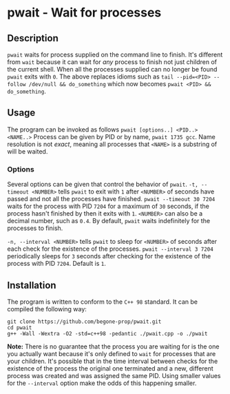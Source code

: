 # pwait - Wait for processes

## Description
`pwait` waits for process supplied on the command line to finish. It's
different from `wait` because it can wait for *any* process to finish not just
children of the current shell. When all the processes supplied can no longer be
found `pwait` exits with `0`.
The above replaces idioms such as `tail --pid=<PID> --follow /dev/null && do_something`
which now becomes `pwait <PID> && do_something`.

## Usage
The program can be invoked as follows `pwait [options..] <PID..> <NAME..>`
Process can be given by PID or by name, `pwait 1735 gcc`. Name resolution is
not *exact*, meaning all processes that `<NAME>` is a substring of will be waited.

### Options
Several options can be given that control the behavior of `pwait`.
`-t, --timeout <NUMBER>` tells `pwait` to exit with `1` after `<NUMBER>` of
seconds have passed and not all the processes have finished.
`pwait --timeout 30 7204` waits for the process with PID `7204` for a
maximum of `30` seconds, if the process hasn't finished by then it exits
with `1`. `<NUMBER>` can also be a decimal number, such as `0.4`. By default,
`pwait` waits indefinitely for the processes to finish.

`-n, --interval <NUMBER>` tells `pwait` to sleep for `<NUMBER>` of seconds
after each check for the existence of the processes.
`pwait --interval 3 7204` periodically sleeps for `3` seconds after checking
for the existence of the process with PID `7204`. Default is `1`.

## Installation
The program is written to conform to the `C++ 98` standard.
It can be compiled the following way:

```
git clone https://github.com/begone-prop/pwait.git
cd pwait
g++ -Wall -Wextra -O2 -std=c++98 -pedantic ./pwait.cpp -o ./pwait
```

**Note:** There is no guarantee that the process you are waiting for is the one
you actually want because it's only defined to `wait` for processes that are
your children. It's possible that in the time interval between checks for the
existence of the process the original one terminated and a new, different
process was created and was assigned the same PID. Using smaller values for the
`--interval` option make the odds of this happening smaller.
